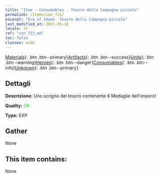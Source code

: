 ```yaml
---
title: "Item - Consumables - Tesoro della Campagna piccolo"
permalink: /Items/con_721/
excerpt: "Era of Chaos  Tesoro della Campagna piccolo"
last_modified_at: 2021-03-18
locale: it
ref: "con_721.md"
toc: false
classes: wide
---
```

 [Materials](/it/Items/){: .btn .btn--primary}[Artifacts](/it/Items/Artifacts/){: .btn .btn--success}[Units](/it/Items/Units/){: .btn .btn--warning}[Heroes](/it/Items/Heroes/){: .btn .btn--danger}[Consumables](/it/Items/Consumables/){: .btn .btn--info}[Unknown](/it/Items/Unknown/){: .btn .btn--primary}

## Dettagli
 **Descrizione:** Uno scrigno del tesoro contenente 6 Medaglie dell'impero!

 **Quality:** <span style="color: #32CD32">OK</span>

 **Type:** EXP

## Gather

  None

## This item contains:

  None

